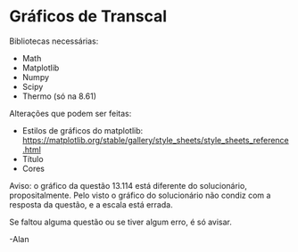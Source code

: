 # Gráficos de Transcal
Bibliotecas necessárias:
- Math
- Matplotlib
- Numpy
- Scipy
- Thermo (só na 8.61)

Alterações que podem ser feitas:
- Estilos de gráficos do matplotlib: https://matplotlib.org/stable/gallery/style_sheets/style_sheets_reference.html
- Título
- Cores

Aviso: o gráfico da questão 13.114 está diferente do solucionário, propositalmente. Pelo visto o gráfico do solucionário não condiz com a resposta da questão, e a escala está errada.

Se faltou alguma questão ou se tiver algum erro, é só avisar.

-Alan
